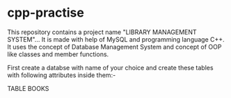 # cpp-practise

This repository contains a project name "LIBRARY MANAGEMENT SYSTEM"...
It is made with help of MySQL and programming language C++.
It uses the concept of Database Management System and concept of OOP like classes and member functions.

First create a databse with name of your choice and create these tables with following attributes inside them:-

TABLE BOOKS


